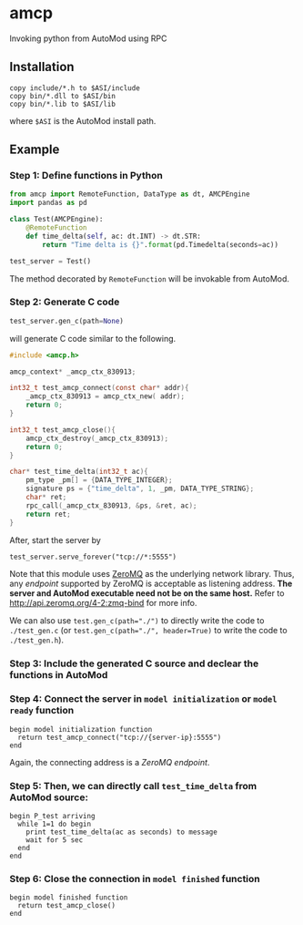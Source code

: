 # amcp
Invoking python from AutoMod using RPC

## Installation

  ```
  copy include/*.h to $ASI/include
  copy bin/*.dll to $ASI/bin
  copy bin/*.lib to $ASI/lib
  ```
  where `$ASI` is the AutoMod install path.

## Example

  ### Step 1: Define functions in Python 

  ```Python
  from amcp import RemoteFunction, DataType as dt, AMCPEngine
  import pandas as pd

  class Test(AMCPEngine):
      @RemoteFunction
      def time_delta(self, ac: dt.INT) -> dt.STR:
          return "Time delta is {}".format(pd.Timedelta(seconds=ac))

  test_server = Test()
  ```
  The method decorated by `RemoteFunction` will be invokable from AutoMod.

  ### Step 2: Generate C code

  ```Python
  test_server.gen_c(path=None)
  ```
  will generate C code similar to the following. 
  ```C
  #include <amcp.h>

  amcp_context* _amcp_ctx_830913;

  int32_t test_amcp_connect(const char* addr){
      _amcp_ctx_830913 = amcp_ctx_new( addr);
      return 0;
  }

  int32_t test_amcp_close(){
      amcp_ctx_destroy(_amcp_ctx_830913);
      return 0;
  }

  char* test_time_delta(int32_t ac){
      pm_type _pm[] = {DATA_TYPE_INTEGER};
      signature ps = {"time_delta", 1, _pm, DATA_TYPE_STRING};
      char* ret;
      rpc_call(_amcp_ctx_830913, &ps, &ret, ac);
      return ret;
  }
  ```
  After, start the server by
  ```
  test_server.serve_forever("tcp://*:5555")
  ```

  Note that this module uses [ZeroMQ](http://zeromq.org/) as the underlying network library. Thus, any *endpoint* supported by ZeroMQ is acceptable as listening address. **The server and AutoMod executable need not be on the same host.** Refer to http://api.zeromq.org/4-2:zmq-bind for more info.

  We can also use `test.gen_c(path="./")` to directly write the code to `./test_gen.c` (or `test.gen_c(path="./", header=True)` to write the code to `./test_gen.h`). 

  ### Step 3: Include the generated C source and declear the functions in AutoMod
  ### Step 4: Connect the server in `model initialization` or `model ready` function
  ```
  begin model initialization function
    return test_amcp_connect("tcp://{server-ip}:5555")
  end
  ```
  Again, the connecting address is a *ZeroMQ endpoint*.

  ### Step 5: Then, we can directly call `test_time_delta` from AutoMod source:
  ```
  begin P_test arriving
    while 1=1 do begin
      print test_time_delta(ac as seconds) to message
      wait for 5 sec
    end
  end
  ```

  ### Step 6: Close the connection in `model finished` function
  ```
  begin model finished function
    return test_amcp_close()
  end
  ```
